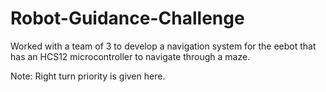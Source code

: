 # Robot-Guidance-Challenge
Worked with a team of 3 to develop a navigation system for the eebot that has an HCS12 microcontroller to navigate through a maze.

Note: Right turn priority is given here.
